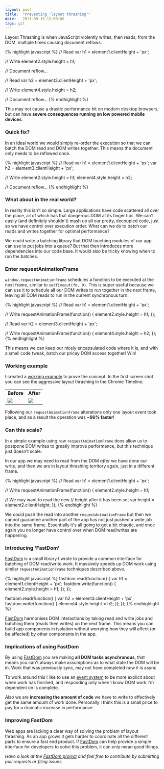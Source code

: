 ```yaml
---
layout: post
title:  "Preventing 'layout thrashing'"
date:   2013-09-19 12:00:00
tags: git
---
```

Layout Thrashing is when JavaScript violently writes, then reads, from the DOM, multiple times causing document reflows.

{% highlight javascript %}
// Read
var h1 = element1.clientHeight + 'px';

// Write
element2.style.height = h1;

// Document reflow...

// Read
var h2 = element3.clientHeight + 'px';

// Write
element4.style.height = h2;

// Document reflow...
{% endhighlight %}

This may not cause a drastic performance hit on modern desktop browsers; but can have **severe consequences running on low powered mobile devices**.

### Quick fix?

In an ideal world we would simply re-order the execution so that we can batch the DOM read and DOM writes together. This means the document only needs to be reflowed once.

{% highlight javascript %}
// Read
var h1 = element1.clientHeight + 'px';
var h2 = element3.clientHeight + 'px';

// Write
element2.style.height = h1;
element4.style.height = h2;

// Document reflow...
{% endhighlight %}

### What about in the real world?

In reality this isn't so simple. Large applications have code scattered all over the place, all of which has that dangerous DOM at its finger tips. We can't easily (and definitely shouldn't) mash up all our pretty, decoupled code, just so we have control over execution order. What can we do to batch our reads and writes together for optimal performance?

We could write a batching library that DOM touching modules of our app can use to put jobs into a queue? But that then introduces more dependencies into our code base. It would also be tricky knowing when to run the batches.

### Enter requestAnimationFrame

`window.requestAnimationFrame` schedules a function to be executed at the next frame, similar to `setTimeout(fn, 0)`. This is super useful because we can use it to schedule all our DOM writes to run together in the next frame, leaving all DOM reads to run in the current synchronous turn.

{% highlight javascript %}
// Read
var h1 = element1.clientHeight + 'px';

// Write
requestAnimationFrame(function() {
  element2.style.height = h1;
});

// Read
var h2 = element3.clientHeight + 'px';

// Write
requestAnimationFrame(function() {
  element4.style.height = h2;
});
{% endhighlight %}

This means we can keep our nicely encapsulated code where it is, and with a small code tweak, batch our pricey DOM access together! Win!

### Working example

I created a [working example](http://jsbin.com/ebicuJu/2/edit?js,output) to prove the concept. In the first screen shot you can see the aggressive layout thrashing in the Chrome Timeline.

<table>
<tr>
<td><strong>Before</strong></td>
<td><strong>After</strong></td>
</tr>
<tr>
<td>
<img src="http://media.tumblr.com/0e97746d51da4cb6370656a6df687ad3/tumblr_inline_mrsskjBm1a1qz4rgp.png" />
</td>
<td>
<img src="http://media.tumblr.com/4382a661accb0e6ee14702f5abfd168a/tumblr_inline_mrssloEy7I1qz4rgp.png" />
</td>
</tr>
</table>

Following our `requestAnimationFrame` alterations only one layout event took place, and as a result the operation was **~96% faster!**

### Can this scale?

In a simple example using raw `requestAnimationFrame` does allow us to postpone DOM writes to greatly improve performance, but this technique just doesn't scale.

In our app we may need to read from the DOM *after* we have done our write, and then we are in layout thrashing territory again, just in a different frame.

{% highlight javascript %}
// Read
var h1 = element1.clientHeight + 'px';

// Write
requestAnimationFrame(function() {
  element2.style.height = h1;

  // We may want to read the new
  // height after it has been set
  var height = element2.clientHeight;
});
{% endhighlight %}

We could push the read into another `requestAnimationFrame` but then we cannot guarantee another part of the app has not just pushed a write job into the same frame. Essentially it's all going to get a bit chaotic, and once again you no longer have control over when DOM read/writes are happening.

### Introducing 'FastDom'

[FastDom](http://github.com/wilsonpage/fastdom) is a small library I wrote to provide a common interface for batching of DOM read/write work. It massively speeds up DOM work using similar `requestAnimationFrame` techniques described above.

{% highlight javascript %}
fastdom.read(function() {
  var h1 = element1.clientHeight + 'px';
  fastdom.write(function() {
    element2.style.height = h1;
  });
});

fastdom.read(function() {
  var h2 = element3.clientHeight + 'px';
  fastdom.write(function() {
    element4.style.height = h2;
  });
});
{% endhighlight %}

[FastDom](http://github.com/wilsonpage/fastdom) harmonises DOM interactions by taking read and write jobs and batching them (reads then writes) on the next frame. This means you can build app components in isolation without worrying how they will affect (or be affected) by other components in the app.

### Implications of using FastDom

By using [FastDom](http://github.com/wilsonpage/fastdom) you are making **all DOM tasks asynchronous**, that means you can't always make assumptions as to what state the DOM will be in. Work that was previously sync, may not have completed now it is async.

To work around this I like to use an [event system](http://github.com/wilsonpage/event) to be more explicit about when work has finished, and responding only when I know DOM work I'm dependent on is complete.

Also we are **increasing the amount of code** we have to write to effectively get the same amount of work done. Personally I think this is a small price to pay for a dramatic increase in performance.

### Improving FastDom

Web apps are lacking a clear way of solving the problem of layout thrashing. As an app grows it gets harder to coordinate all the different parts to ensure a fast end product. If [FastDom](http://github.com/wilsonpage/fastdom) can help provide a simple interface for developers to solve this problem, it can only mean good things.

*Have a look at the [FastDom project](http://github.com/wilsonpage/fastdom)  and feel free to contribute by submitting pull requests or filing issues.*